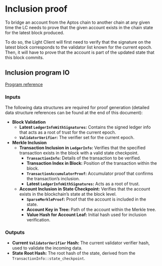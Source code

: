 # Inclusion proof

To bridge an account from the Aptos chain to another chain at any given time the LC needs to prove that the given
account exists in the chain state for the latest block produced.

To do so, the Light Client will first need to verify that the signature on the latest block corresponds to the validator
list known for the current epoch. Then, it will have to prove that the account is part of the updated state that this
block commits.

## Inclusion program IO

[Program reference](https://github.com/lurk-lab/zk-light-clients/blob/dev/aptos/programs/inclusion/src/main.rs)

### Inputs

The following data structures are required for proof generation (detailed data structure references can be found at the
end of this document):

- **Block Validation**
    - **Latest `LedgerInfoWithSignatures`:** Contains the signed ledger info that acts as a root of trust for the
      current epoch.
    - **`ValidatorVerifier`:** The verifier set for the current epoch.
- **Merkle Inclusion**
    - **Transaction Inclusion in `LedgerInfo`:** Verifies that the specified transaction exists in the block with a
      valid state checkpoint.
        - **`TransactionInfo`:** Details of the transaction to be verified.
        - **Transaction Index in Block:** Position of the transaction within the block.
        - **`TransactionAccumulatorProof`:** Accumulator proof that confirms the transaction’s inclusion.
        - **Latest `LedgerInfoWithSignatures`:** Acts as a root of trust.
    - **Account Inclusion in State Checkpoint:** Verifies that the account exists in the blockchain’s state at the block
      level.
        - **`SparseMerkleProof`:** Proof that the account is included in the state.
        - **Account Key in Tree:** Path of the account within the Merkle tree.
        - **Value Hash for Account Leaf:** Initial hash used for inclusion verification.

### Outputs

- **Current `ValidatorVerifier` Hash:** The current validator verifier hash, used to validate the incoming data.
- **State Root Hash:** The root hash of the state, derived from the `TransactionInfo::state_checkpoint`.
